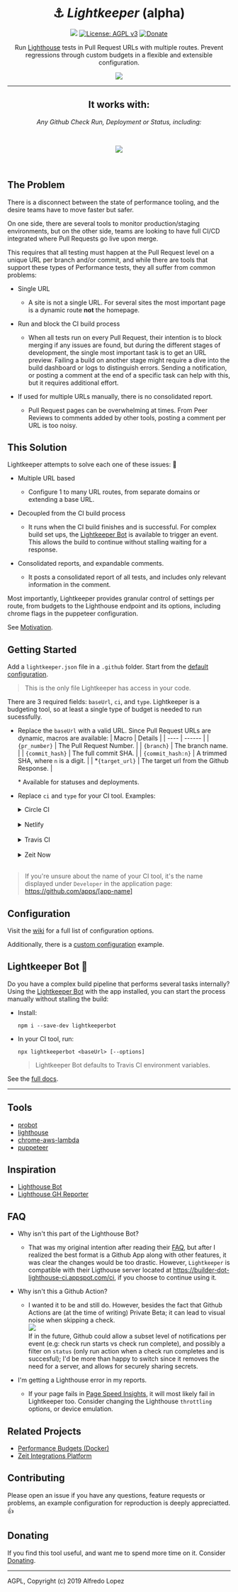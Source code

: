 <div align="center">

# ⚓ _Lightkeeper_ (alpha)

![](https://badgen.net/github/status/lfre/lightkeeper/master)
[![License: AGPL v3](https://img.shields.io/badge/License-AGPL%20v3-blue.svg)](https://raw.githubusercontent.com/lfre/lightkeeper/master/LICENSE)
[![Donate](https://img.shields.io/badge/Donate-PayPal-green.svg)](https://www.paypal.me/alfredolo/5)

Run [Lighthouse](https://developers.google.com/web/tools/lighthouse/) tests in Pull Request URLs with multiple routes. Prevent regressions through custom budgets in a flexible and extensible configuration.

![](https://img.shields.io/static/v1.svg?label=INSTALL&message=GITHUB&color=brightgreen&link=https://github.com/apps/lightkeeper-ci&style=for-the-badge)

---
## It works with:

_Any Github Check Run, Deployment or Status, including:_

<br>

![](https://raw.githubusercontent.com/wiki/lfre/lightkeeper/images/logos/zeit.png?foobar)

</div>

<br>

## The Problem

There is a disconnect between the state of performance tooling, and the desire teams have to move faster but safer.

On one side, there are several tools to monitor production/staging environments, but on the other side, teams are looking to have full CI/CD integrated where Pull Requests go live upon merge.

This requires that all testing must happen at the Pull Request level on a unique URL per branch and/or commit, and while there are tools that support these types of Performance tests, they all suffer from common problems:

* Single URL
    * A site is not a single URL. For several sites the most important page is a dynamic route **not** the homepage.
  
* Run and block the CI build process
    * When all tests run on every Pull Request, their intention is to block merging if any issues are found, but during the different stages of development, the single most important task is to get an URL preview. Failing a build on another stage might require a dive into the build dashboard or logs to distinguish errors. Sending a notification, or posting a comment at the end of a specific task can help with this, but it requires additional effort.
  
* If used for multiple URLs manually, there is no consolidated report.
    * Pull Request pages can be overwhelming at times. From Peer Reviews to comments added by other tools, posting a comment per URL is too noisy.

## This Solution 

Lightkeeper attempts to solve each one of these issues: 🤞

* Multiple URL based
    * Configure 1 to many URL routes, from separate domains or extending a base URL.
  
* Decoupled from the CI build process
    * It runs when the CI build finishes and is successful. For complex build set ups, the [Lightkeeper Bot](#lightkeeper-bot) is available to trigger an event. This allows the build to continue without stalling waiting for a response.
  
* Consolidated reports, and expandable comments.
    * It posts a consolidated report of all tests, and includes only relevant information in the comment.

Most importantly, Lightkeeper provides granular control of settings per route, from budgets to the Lighthouse endpoint and its options, including chrome flags in the puppeteer configuration. 

See [Motivation](https://github.com/lfre/lightkeeper/wiki/Motivation).

## Getting Started

Add a `lightkeeper.json` file in a `.github` folder. Start from the [default configuration](/configuration/lightkeeper.json).

 > This is the only file Lightkeeper has access in your code.

There are 3 required fields: `baseUrl`, `ci`, and `type`. Lightkeeper is a budgeting tool, so at least a single type of budget is needed to run sucessfully.

- Replace the `baseUrl` with a valid URL. Since Pull Request URLs are dynamic, macros are available:
  | Macro | Details |
  | ----  | ------  |
  | `{pr_number}` | The Pull Request Number. |
  | `{branch}` | The branch name. |
  | `{commit_hash}` | The full commit SHA. |
  | `{commit_hash:n}` | A trimmed SHA, where `n` is a digit. |
  | *`{target_url}` | The target url from the Github Response. |

  \* Available for statuses and deployments.

- Replace `ci` and `type` for your CI tool. Examples:

  <details>
    <summary>Circle CI</summary>

    ```json
    {
      "ci": "circleci",
      "type": "check"
    }
    ```
    > CircleCI uses statuses by default, but also provide a [Github Checks integration](https://github.com/apps/circleci-checks).

    If multiple checks are running (e.g: Integration Tests, Mobile Tests, etc)

    Use the full name of the specific workflow as it appears in Github, instead of `circleci`.
  </details><br>
  <details>
    <summary>Netlify</summary>

    ```json
    {
      "baseUrl": "{target_url}",
      "ci": "netlify",
      "type": "status"
    }
    ```
  </details><br/>
  <details>
    <summary>Travis CI</summary>

    ```json
    {
      "ci": "travis-ci",
      "type": "check"
    }
    ```
  </details><br>
  <details>
    <summary>Zeit Now</summary>

    ```json
    {
      "baseUrl": "{target_url}",
      "ci": "now",
      "type": "deployment"
    }
    ```
  </details><br>

> If you're unsure about the name of your CI tool, it's the name displayed under `Developer` in the application page:
> https://github.com/apps/[app-name]

## Configuration

Visit the [wiki]() for a full list of configuration options.

Additionally, there is a [custom configuration](/configuration/custom.json) example.

## Lightkeeper Bot 🤖

Do you have a complex build pipeline that performs several tasks internally?
Using the [Lightkeeper Bot](https://www.npmjs.com/package/lightkeeperbot) with the app installed, you can start the process manually without stalling the build:

- Install:
  
  `npm i --save-dev lightkeeperbot`

- In your CI tool, run:
  
  `npx lightkeeperbot <baseUrl> [--options]`
  > Lightkeeper Bot defaults to Travis CI environment variables.

See the [full docs](https://www.npmjs.com/package/lightkeeperbot).

---

## Tools

- [probot](https://probot.github.io/)
- [lighthouse](https://github.com/GoogleChrome/lighthouse)
- [chrome-aws-lambda](https://github.com/alixaxel/chrome-aws-lambda)
- [puppeteer](https://github.com/GoogleChrome/puppeteer)

## Inspiration

- [Lighthouse Bot](https://github.com/GoogleChromeLabs/lighthousebot)
- [Lighthouse GH Reporter](https://github.com/carlesnunez/lighthouse-gh-reporter)

## FAQ

- Why isn't this part of the Lighthouse Bot?
  - That was my original intention after reading their [FAQ](https://github.com/GoogleChromeLabs/lighthousebot#why-not-a-github-webhook), but after I realized the best format is a Github App along with other features, it was clear the changes would be too drastic. However, `Lightkeeper` is compatible with their Ligthouse server located at https://builder-dot-lighthouse-ci.appspot.com/ci, if you choose to continue using it.

- Why isn't this a Github Action?
  - I wanted it to be and still do. However, besides the fact that Github Actions are (at the time of writing) Private Beta; it can lead to visual noise when skipping a check. <br>![](https://pbs.twimg.com/media/D-9aZn2WwAUv6Em?format=jpg&name=small)<br>
  If in the future, Github could allow a subset level of notifications per event (e.g: check run starts vs check run complete), and possibly a filter on `status` (only run action when a check run completes and is succesful); I'd be more than happy to switch since it removes the need for a server, and allows for securely sharing secrets.
  
- I'm getting a Lighthouse error in my reports.
  - If your page fails in [Page Speed Insights](https://developers.google.com/speed/pagespeed/insights/), it will most likely fail in Lightkeeper too. Consider changing the Lighthouse `throttling` options, or device emulation.

## Related Projects

- [Performance Budgets (Docker)](https://github.com/boyney123/performance-budget)
- [Zeit Integrations Platform](https://zeit.co/blog/zeit-now-integrations-platform)

## Contributing

Please open an issue if you have any questions, feature requests or problems, an example configuration for reproduction is deeply appreciatted. 👍

## Donating

If you find this tool useful, and want me to spend more time on it. Consider [Donating](https://www.paypal.me/alfredolo/5).

---

AGPL, Copyright (c) 2019 Alfredo Lopez


